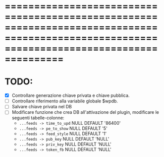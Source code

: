 ============================================================================================================================================
============================================================================================================================================

# TODO:

- [x] Controllare generazione chiave privata e chiave pubblica.
- [ ] Controllare riferimento alla variabile globale $wpdb.
- [ ] Salvare chiave privata nel DB
- [ ] Modificare funzione che crea DB all'attivazione del plugin, modificare le seguenti tabelle-colonne:
    - `...feeds -> time_to_upd` NULL DEFAULT '86400'
    - `...feeds -> pe_to_show` NULL DEFAULT '5'
    - `...feeds -> feed_style` NULL DEFAULT '1'
    - `...feeds -> pub_key` NULL DEFAULT 'NULL'
    - `...feeds -> priv_key` NULL DEFAULT 'NULL'
    - `...feeds -> token_fb` NULL DEFAULT 'NULL'